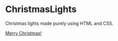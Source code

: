# ChristmasLights
Christmas lights made purely using HTML and CSS.

[Merry Christmas!](https://ezzylan.github.io/ChristmasLights/)
